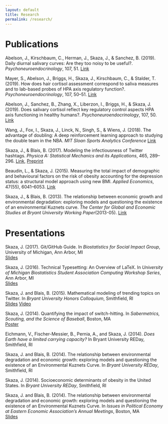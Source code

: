 ```yaml
---
layout: default
title: Research
permalink: /research/
---
```


# Publications

Abelson, J., Kirschbaum, C., Herman, J., Skaza, J., & Sanchez, B. (2019). Daily diurnal salivary curves: Are they too noisy to be useful?. *Psychoneuroendocrinology*, 107, 51.
[Link](https://www.researchgate.net/publication/334532366_Daily_diurnal_salivary_curves_Are_they_too_noisy_to_be_useful)

Mayer, S., Abelson, J., Briggs, H., Skaza, J., Kirschbaum, C., & Stalder, T. (2019). How does hair cortisol assessment correspond to saliva measures and to lab-based probes of HPA axis regulatory function?. *Psychoneuroendocrinology*, 107, 50–51. 
[Link](https://www.researchgate.net/publication/334532237_How_does_hair_cortisol_assessment_correspond_to_saliva_measures_and_to_lab-based_probes_of_HPA_axis_regulatory_function)

Abelson, J., Sanchez, B., Zhang, X., Liberzon, I., Briggs, H., & Skaza, J. (2019). Does salivary cortisol reflect key regulatory control aspects HPA axis functioning in healthy humans?. *Psychoneuroendocrinology*, 107, 50.
[Link](https://www.researchgate.net/publication/334525890_Does_salivary_cortisol_reflect_key_regulatory_control_aspects_HPA_axis_functioning_in_healthy_humans)

Wang, J., Fox, I., Skaza, J., Linck, N., Singh, S., & Wiens, J. (2018). The advantage of doubling: A deep reinforcement learning approach to studying the double team in the NBA. *MIT Sloan Sports Analytics Conference*
[Link](https://arxiv.org/abs/1803.02940)

Skaza, J., & Blais, B. (2017). Modeling the infectiousness of Twitter hashtags. *Physica A: Statistical Mechanics and its Applications*, 465, 289–296.
[Link](http://dx.doi.org/10.1016/j.physa.2016.08.038),
[Preprint](http://arxiv.org/abs/1603.00074)

Beaudin, L., & Skaza, J. (2015). Measuring the total impact of demographic and behavioural factors on the risk of obesity accounting for the depression status: a structural model approach using new BMI. *Applied Economics*, 47(55), 6041–6053.
[Link](http://www.tandfonline.com/eprint/QUuqdIWAicuGi2EeEmBF/full)
<!--Building upon previous studies that highlight considerable overlap in the influential factors of both obesity and depression, we employ a structural model to investigate the direct and indirect impacts of behavioural and demographic factors on obesity. We use new body mass index (BMI) to calculate the obesity status and find a significant relationship between an individual’s depression status and his/her obesity status. The results and simulations imply that demographic and behavioural factors can significantly influence the obesity status both directly and indirectly through their impact on depression. Therefore, this study suggests that models which do not account for these various pathways of influence are most likely misrepresenting the impact of these factors on obesity.-->

Skaza, J., & Blais, B. (2013). The relationship between economic growth and environmental degradation: exploring models and questioning the existence of an environmental Kuznets curve. *The Center for Global and Economic Studies at Bryant University Working Paper*(2013-05).
[Link](http://papers.ssrn.com/sol3/papers.cfm?abstract_id=2346173)


# Presentations

<!--Bryant 10 tips for graduating seniors and Double Teaming-->

Skaza, J. (2017). Git/GitHub Guide. In *Biostatistics for Social Impact Group*, University of Michigan, Ann Arbor, MI   
[Slides](/assets/git-slash-github.pdf)

Skaza, J. (2016). Technical Typesetting: An Overview of LaTeX. In *University of Michigan Biostatistics Student Association Computing Workshop Series*, Ann Arbor, MI  
[Slides](/assets/technical-typesetting.pdf)

Skaza, J. and Blais, B. (2015). Mathematical modeling of trending topics on Twitter. In *Bryant University Honors Colloquium*, Smithfield, RI  
[Slides](/assets/twitter-modeling.pdf)
<a href="https://www.youtube.com/watch?v=4jsj-F8uP1E">Video</a>

Skaza, J. (2014). Quantifying the impact of switch-hitting. In *Sabermetrics, Scouting, and the Science of Baseball*, Boston, MA  
[Poster](/assets/quantifying-switch-hitting.pdf)

Eichmann, V., Fischer-Messier, B., Pernia, A., and Skaza, J. (2014). *Does Earth have a limited carrying capacity?* In Bryant University REDay, Smithfield, RI

Skaza, J. and Blais, B. (2014). The relationship between environmental degradation and
economic growth: exploring models and questioning the existence of an Environmental Kuznets
Curve. In *Bryant University REDay*, Smithfield, RI

Skaza, J. (2014). Socioeconomic determinants of obesity in the United States. In *Bryant University REDay*, Smithfield, RI

Skaza, J. and Blais, B. (2014). The relationship between environmental degradation and
economic growth: exploring models and questioning the existence of an Environmental Kuznets
Curve. In *Issues in Political Economy at Eastern Economic Association’s Annual Meetings*, Boston, MA  
[Slides](/assets/kuznets.pdf)

<!--# Projects

<span style="font-size:150%">[Sports Viz App](https://jskaza.shinyapps.io/sports-viz-app/)</span>

> A [Shiny](http://shiny.rstudio.com/) app for visualizing select sports data. Visit the [GitHub repository](https://github.com/jskaza/shiny-sports-app).-->
